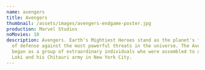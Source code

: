 ```yaml
---
name: avengers
title: Avengers
thumbnail: /assets/images/avengers-endgame-poster.jpg
production: Marvel Studios
noMovies: 10
description: Avengers. Earth's Mightiest Heroes stand as the planet's first line
  of defense against the most powerful threats in the universe. The Avengers
  began as a group of extraordinary individuals who were assembled to defeat
  Loki and his Chitauri army in New York City.
---
```

